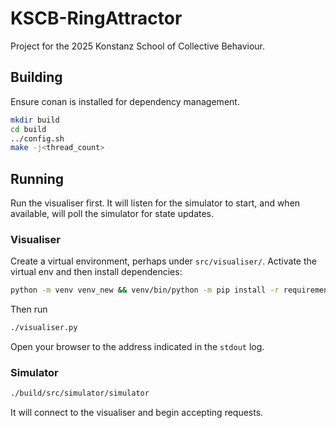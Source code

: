 # KSCB-RingAttractor
Project for the 2025 Konstanz School of Collective Behaviour.

## Building
Ensure conan is installed for dependency management.
```bash
mkdir build
cd build
../config.sh
make -j<thread_count>
```


## Running

Run the visualiser first. It will listen for the simulator to start, and when available, will poll the simulator for state updates.

### Visualiser
Create a virtual environment, perhaps under `src/visualiser/`. Activate the virtual env and then install dependencies:
```bash
python -m venv venv_new && venv/bin/python -m pip install -r requirements.txt
```
Then run
```bash
./visualiser.py
```
Open your browser to the address indicated in the `stdout` log.

### Simulator
```bash
./build/src/simulator/simulator
```
It will connect to the visualiser and begin accepting requests.
